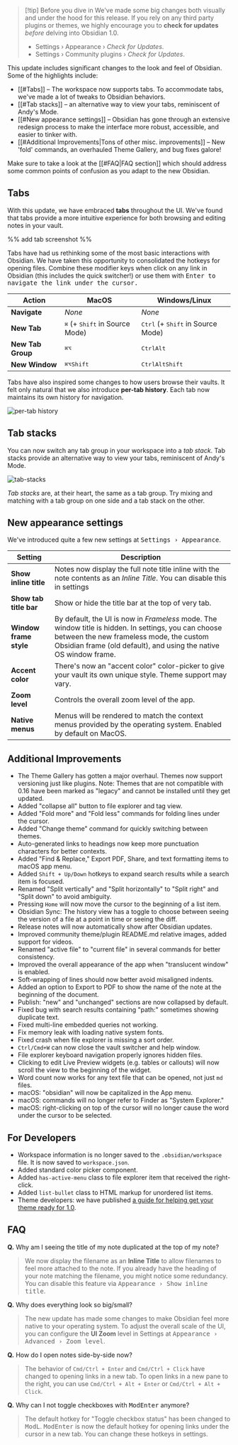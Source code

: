> [!tip] Before you dive in
> We've made some big changes both visually and under the hood for this release. If you rely on any third party plugins or themes, we highly encourage you to **check for updates** *before* delving into Obsidian 1.0.
> 
> - Settings › Appearance › *Check for Updates*.
> - Settings › Community plugins › *Check for Updates*.

This update includes significant changes to the look and feel of Obsidian. Some of the highlights include:
- [[#Tabs]] – The workspace now supports tabs. To accommodate tabs, we've made a lot of tweaks to Obsidian behaviors.
- [[#Tab stacks]] – an alternative way to view your tabs, reminiscent of Andy's Mode.
- [[#New appearance settings]] – Obsidian has gone through an extensive redesign process to make the interface more robust, accessible, and easier to tinker with.
- [[#Additional Improvements|Tons of other misc. improvements]] – New 'fold' commands, an overhauled Theme Gallery, and bug fixes galore!

Make sure to take a look at the [[#FAQ|FAQ section]] which should address some common points of confusion as you adapt to the new Obsidian.

## Tabs

With this update, we have embraced **tabs** throughout the UI. We've found that tabs provide a more intuitive experience for both browsing and editing notes in your vault.

%% add tab screenshot %%

Tabs have had us rethinking some of the most basic interactions with Obsidian. We have taken this opportunity to consolidated the hotkeys for opening files. Combine these modifier keys when click on any link in Obsidian (this includes the quick switcher!) or use them with <kbd>Enter</kdb> to navigate the link under the cursor.

| Action       | MacOS      | Windows/Linux           |
| ------------ | ----------------- | --------------------- |
| **Navigate** | *None*              | *None*                  |
| **New Tab**      | <kbd>⌘</kbd> (+ <kbd>Shift</kbd> in Source Mode) | <kbd>Ctrl</kbd> (+ <kbd>Shift</kbd> in Source Mode)             |
| **New Tab Group**    | <kbd>⌘</kbd><kbd>⌥</kbd> | <kbd>Ctrl</kbd><kbd>Alt</kbd>     |
| **New Window**   | <kbd>⌘</kbd><kbd>⌥</kbd><kbd>Shift</kbd> | <kbd>Ctrl</kbd><kbd>Alt</kbd><kbd>Shift</kbd> |

Tabs have also inspired some changes to how users browse their vaults. It felt only natural that we also introduce **per-tab history**. Each tab now maintains its own history for navigation.

![per-tab history](https://user-images.githubusercontent.com/693981/191052493-8109f1a1-411c-4b61-b435-788d0cac3231.png)

## Tab stacks

You can now switch any tab group in your workspace into a _tab stack_. Tab stacks provide an alternative way to view your tabs, reminiscent of Andy's Mode.

![tab-stacks](https://user-images.githubusercontent.com/693981/188205363-0f24b2a5-3706-4a8c-b38b-7a66baa68ce6.gif)

*Tab stacks* are, at their heart, the same as a tab group. Try mixing and matching with a tab group on one side and a tab stack on the other.

## New appearance settings

We've introduced quite a few new settings at <kbd>Settings › Appearance</kbd>.

| Setting | Description |
|--|--|
| **Show inline title** | Notes now display the full note title inline with the note contents as an *Inline Title*. You can disable this in settings |
| **Show tab title bar** | Show or hide the title bar at the top of very tab.|
| **Window frame style** | By default, the UI is now in *Frameless* mode. The window title is hidden. In settings, you can choose between the new frameless mode, the custom Obsidian frame (old default), and using the native OS window frame. |
| **Accent color** | There's now an "accent color" color-picker to give your vault its own unique style. Theme support may vary. |
| **Zoom level** | Controls the overall zoom level of the app. |
| **Native menus** | Menus will be rendered to match the context menus provided by the operating system. Enabled by default on MacOS. |

## Additional Improvements

- The Theme Gallery has gotten a major overhaul. Themes now support versioning just like plugins. Note: Themes that are not compatible with 0.16 have been marked as "legacy" and cannot be installed until they get updated.
- Added "collapse all" button to file explorer and tag view.
- Added "Fold more" and "Fold less" commands for folding lines under the cursor.
- Added "Change theme" command for quickly switching between themes.
- Auto-generated links to headings now keep more punctuation characters for better contexts.
- Added "Find & Replace," Export PDF, Share, and text formatting items to macOS app menu.
- Added `Shift + Up/Down` hotkeys to expand search results while a search item is focused.
- Renamed "Split vertically" and "Split horizontally" to "Split right" and "Split down" to avoid ambiguity.
- Pressing `Home` will now move the cursor to the beginning of a list item.
- Obsidian Sync: The history view has a toggle to choose between seeing the version of a file at a point in time or seeing the diff.
- Release notes will now automatically show after Obsidian updates.
- Improved community theme/plugin README.md relative images, added support for videos.
- Renamed "active file" to "current file" in several commands for better consistency.
- Improved the overall appearance of the app when "translucent window" is enabled.
- Soft-wrapping of lines should now better avoid misaligned indents.
- Added an option to Export to PDF to show the name of the note at the beginning of the document.
- Publish: "new" and "unchanged" sections are now collapsed by default.
- Fixed bug with search results containing "path:" sometimes showing duplicate text.
- Fixed multi-line embedded queries not working.
- Fix memory leak with loading native system fonts.
- Fixed crash when file explorer is missing a sort order.
- `Ctrl/Cmd+W` can now close the vault switcher and help window.
- File explorer keyboard navigation properly ignores hidden files.
- Clicking to edit Live Preview widgets (e.g. tables or callouts) will now scroll the view to the beginning of the widget.
- Word count now works for any text file that can be opened, not just `md` files.
- macOS: "obsidian" will now be capitalized in the App menu.
- macOS: commands will no longer refer to Finder as "System Explorer."
- macOS: right-clicking on top of the cursor will no longer cause the word under the cursor to be selected.

## For Developers

- Workspace information is no longer saved to the `.obsidian/workspace` file. It is now saved to `workspace.json`.
- Added standard color picker component.
- Added `has-active-menu` class to file explorer item that received the right-click.
- Added `list-bullet` class to HTML markup for unordered list items.
- Theme developers: we have published [a guide for helping get your theme ready for 1.0](https://forum.obsidian.md/t/0-16-0-theme-migration-guide/42537).

## FAQ

**Q.** Why am I seeing the title of my note duplicated at the top of my note?

> We now display the filename as an **Inline Title** to allow filenames to feel more attached to the note. If you already have the heading of your note matching the filename, you might notice some redundancy. You can disable this feature via <kbd>Appearance › Show inline title</kbd>.

**Q.** Why does everything look so big/small?

> The new update has made some changes to make Obsidian feel more native to your operating system. To adjust the overall scale of the UI, you can configure the **UI Zoom** level in Settings at <kbd>Appearance › Advanced › Zoom level</kbd>.

**Q.** How do I open notes side-by-side now?

> The behavior of `Cmd/Ctrl + Enter` and `Cmd/Ctrl + Click` have changed to opening links in a new tab. To open links in a new pane to the right, you can use `Cmd/Ctrl + Alt + Enter` or `Cmd/Ctrl + Alt + Click`.

**Q.** Why can I not toggle checkboxes with <kbd>Mod</kbd><kbd>Enter</kbd> anymore?

> The default hotkey for "Toggle checkbox status" has been changed to <kbd>Mod</kbd><kbd>L</kbd>. <kbd>Mod</kbd><kbd>Enter</kbd> is now the default hotkey for opening links under the cursor in a new tab. You can change these hotkeys in settings.
